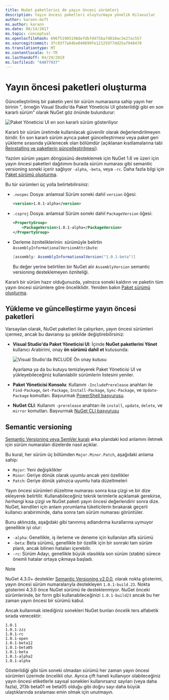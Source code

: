 ```yaml
---
title: NuGet paketlerini de yayın öncesi sürümleri
description: Yayın öncesi paketleri oluşturmaya yönelik Kılavuzlar
author: karann-msft
ms.author: karann
ms.date: 08/14/2017
ms.topic: conceptual
ms.openlocfilehash: 696f51905198defdbfd475ba7d010ac3e27ac557
ms.sourcegitcommit: 3fc93f7a64be040699fe12125977dd25a7948470
ms.translationtype: MT
ms.contentlocale: tr-TR
ms.lasthandoff: 04/29/2019
ms.locfileid: "64877937"
---
```

# <a name="building-pre-release-packages"></a>Yayın öncesi paketleri oluşturma

Güncelleştirilmiş bir paketin yeni bir sürüm numarasına sahip yayın her birinin ", örneğin Visual Studio'da Paket Yöneticisi UI gösterildiği gibi en son kararlı sürüm" olarak NuGet göz önünde bulundurur:

![Paket Yöneticisi UI en son kararlı sürüm gösteriliyor](media/Prerelease_01-LatestStable.png)

Kararlı bir sürüm üretimde kullanılacak güvenilir olarak değerlendirilmeyen biridir. En son kararlı sürüm ayrıca paket güncelleştirmesi veya paket geri yükleme sırasında yüklenecek olan bölümdür (açıklanan kısıtlamalarına tabi [Reinstalling ve paketlerin güncelleştirilmesi](../consume-packages/reinstalling-and-updating-packages.md)).

Yazılım sürüm yaşam döngüsünü desteklemek için NuGet 1.6 ve üzeri için yayın öncesi paketleri dağıtımını burada sürüm numarası gibi semantic versioning soneki içerir sağlıyor `-alpha`, `-beta`, veya `-rc`. Daha fazla bilgi için [Paket sürümü oluşturma](../reference/package-versioning.md#pre-release-versions).

Bu tür sürümleri üç yolla belirtebilirsiniz:

- `.nuspec` Dosya: anlamsal Sürüm soneki dahil `version` öğesi:

    ```xml
    <version>1.0.1-alpha</version>
    ```

- `.csproj` Dosya: anlamsal Sürüm soneki dahil `PackageVersion` öğesi:

    ```xml
    <PropertyGroup>
        <PackageVersion>1.0.1-alpha</PackageVersion>
    </PropertyGroup>
    ```

- Derleme özniteliklerinin: sürümüyle belirtin `AssemblyInformationalVersionAttribute`:

    ```cs
    [assembly: AssemblyInformationalVersion("1.0.1-beta")]
    ```

    Bu değer yerine belirtilen bir NuGet alır `AssemblyVersion` semantic versioning desteklemeyen özniteliği.

Kararlı bir sürüm hazır olduğunuzda, yalnızca soneki kaldırın ve paketin tüm yayın öncesi sürümlere göre önceliklidir. Yeniden bakın [Paket sürümü oluşturma](../reference/package-versioning.md#pre-release-versions).

## <a name="installing-and-updating-pre-release-packages"></a>Yükleme ve güncelleştirme yayın öncesi paketleri

Varsayılan olarak, NuGet paketleri ile çalışırken, yayın öncesi sürümleri içermez, ancak bu davranışı şu şekilde değiştirebilirsiniz:

- **Visual Studio'da Paket Yöneticisi UI**: İçinde **NuGet paketlerini Yönet** kullanıcı Arabirimi, onay **ön sürümü dahil et** kutusunda:

    ![Visual Studio'da INCLUDE Ön onay kutusu](media/Prerelease_02-CheckPrerelease.png)

    Ayarlama ya da bu kutuyu temizleyerek Paket Yöneticisi UI ve yükleyebileceğiniz kullanılabilir sürümlerin listesini yeniler.

- **Paket Yöneticisi Konsolu**: Kullanım `-IncludePrerelease` anahtarı ile `Find-Package`, `Get-Package`, `Install-Package`, `Sync-Package`, ve `Update-Package` komutları. Başvurmak [PowerShell başvurusu](../tools/powershell-reference.md).

- **NuGet CLI**: Kullanım `-prerelease` anahtarı ile `install`, `update`, `delete`, ve `mirror` komutları. Başvurmak [NuGet CLI başvurusu](../tools/nuget-exe-cli-reference.md)

## <a name="semantic-versioning"></a>Semantic versioning

[Semantic Versioning veya SemVer kuralı](http://semver.org/spec/v1.0.0.html) arka plandaki kod anlamını iletmek için sürüm numaraları dizelerde nasıl açıklar.

Bu kural, her sürüm üç bölümden `Major.Minor.Patch`, aşağıdaki anlama sahip:

- `Major`: Yeni değişiklikler
- `Minor`: Geriye dönük olarak uyumlu ancak yeni özellikler
- `Patch`: Geriye dönük yalnızca uyumlu hata düzeltmeleri

Yayın öncesi sürümleri düzeltme numarası sonra kısa çizgi ve bir dize ekleyerek belirtilir. Kullanabileceğiniz teknik terimlerle açıklamak gerekirse, *herhangi* kısa çizgi ve NuGet paketi yayın öncesi değerlendirir sonra dize. NuGet, kendileri için anlam yorumlama tüketicilerin bırakarak geçerli kullanıcı arabiriminde, daha sonra tam sürüm numarası görüntüler.

Bunu aklınızda, aşağıdaki gibi tanınmış adlandırma kurallarına uymuyor genellikle iyi olur:

- `-alpha`: Genellikle, iş ilerleme ve deneme için kullanılan alfa sürümü
- `-beta`: Beta sürümü, genellikle bir özellik için bir sonraki tam sürüm planlı, ancak bilinen hataları içerebilir.
- `-rc`: Sürüm Adayı, genellikle büyük olasılıkla son sürüm (stable) sürece önemli hatalar ortaya çıkmaya başladı.

> [!Note]
> NuGet 4.3.0+ destekler [Semantic Versioning v2.0.0](http://semver.org/spec/v2.0.0.html), olarak nokta gösterimi, yayın öncesi sürüm numaralarıyla destekleyen `1.0.1-build.23`. Nokta gösterimi 4.3.0 önce NuGet sürümü ile desteklenmiyor. NuGet önceki sürümlerinde, bir form gibi kullanabileceğinizi `1.0.1-build23` ancak bu her zaman yayın öncesi bir sürümü kabul.

Ancak kullanmak istediğiniz sonekleri NuGet bunları öncelik ters alfabetik sırada verecektir:

    1.0.1
    1.0.1-zzz
    1.0.1-rc
    1.0.1-open
    1.0.1-beta12
    1.0.1-beta05
    1.0.1-beta
    1.0.1-alpha2
    1.0.1-alpha

Gösterildiği gibi tüm soneki olmadan sürümü her zaman yayın öncesi sürümleri üzerinde öncelikli olur. Ayrıca çift haneli kullanıyor olabileceğiniz yayın öncesi etiketlerle sayısal sonekleri kullanırsanız sayıları (veya daha fazla), 2f3b beta01 ve beta05 olduğu gibi doğru sayı daha büyük ulaştıklarında sıralaması emin olmak için unutmayın.
